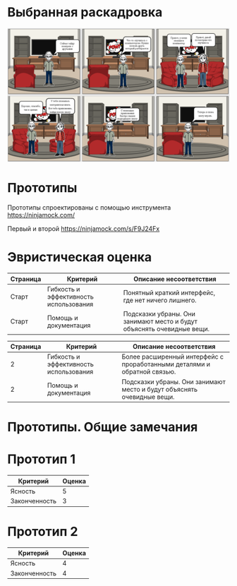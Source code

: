 # Выбранная раскадровка

![Alt text](https://github.com/RybinskHCI2019/assignment2-rapid-prototyping-VladSudakov/blob/master/resolve/%D0%A1%D0%BD%D0%B8%D0%BC%D0%BE%D0%BA.PNG "Старые комплектующие") 

# Прототипы
Прототипы спроектированы с помощью инструмента https://ninjamock.com/ 

Первый и второй https://ninjamock.com/s/F9J24Fx

# Эвристическая оценка
Страница  | Критерий |Описание несоответствия
------------- | ------------- |-------------
  Старт |  Гибкость и эффективность использования  | Понятный краткий интерфейс, где нет ничего лишнего.
  Старт|  Помощь и документация | Подсказки убраны. Они занимают место и будут объяснять очевидные вещи.
   
Страница  | Критерий |Описание несоответствия
------------- | ------------- |-------------
 2  |  Гибкость и эффективность использования | Более расширенный интерфейс с проработанными деталями и обратной связью.
 2  |  Помощь и документация  | Подсказки убраны. Они занимают место и будут объяснять очевидные вещи.

# Прототипы. Общие замечания
# Прототип 1
Критерий  | Оценка 
------------- | ------------- 
Ясность  |  5  
Законченность  |  3  
# Прототип 2
Критерий  | Оценка
------------- | ------------- 
Ясность  |   4 
Законченность   |   4
